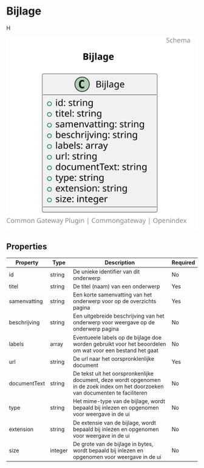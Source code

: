 # Bijlage

H

![Class Diagram](https://github.com/CommonGateway/OpenIndex/blob/main/docs/schema/Bijlage.svg)

## Properties

| Property | Type | Description | Required |
|----------|------|-------------|----------|
| id | string | De unieke identifier van dit onderwerp | No |
| titel | string | De titel (naam) van een onderwerp | Yes |
| samenvatting | string | Een korte samenvatting van het onderwerp voor op de overzichts pagina | Yes |
| beschrijving | string | Een uitgebreide beschrijving van het onderwerp voor weergave op de onderwerp pagina | No |
| labels | array | Eventueele labels op de bijlage doe worden gebruikt voor het beoordelen om wat voor een bestand het gaat | No |
| url | string | De url naar het oorspronklenlijke document | Yes |
| documentText | string | De tekst uit het oorspronkenlijke document, deze wordt opgenomen in de zoek index om het doorzoeken van documenten te faciliteren | No |
| type | string | Het mime-type van de bijlage, wordt bepaald bij inlezen en opgenomen voor weergave in de ui | No |
| extension | string | De extensie van de bijlage, wordt bepaald bij inlezen en opgenomen voor weergave in de ui | No |
| size | integer | De grote van de bijlage in bytes, wordt bepaald bij inlezen en opgenomen voor weergave in de ui | No |
